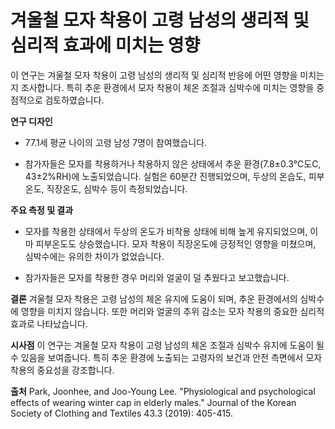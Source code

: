 ﻿

# 겨울철 모자 착용이 고령 남성의 생리적 및 심리적 효과에 미치는 영향

이 연구는 겨울철 모자 착용이 고령 남성의 생리적 및 심리적 반응에 어떤 영향을 미치는지 조사합니다. 특히 추운 환경에서 모자 착용이 체온 조절과 심박수에 미치는 영향을 중점적으로 검토하였습니다. 

**연구 디자인** 

 - 77.1세 평균 나이의 고령 남성 7명이 참여했습니다. 

 - 참가자들은 모자를 착용하거나 착용하지 않은 상태에서 추운 환경(7.8±0.3℃도C, 43±2%RH)에 노출되었습니다. 실험은 60분간 진행되었으며, 두상의 온습도, 피부온도, 직장온도, 심박수 등이 측정되었습니다. 

**주요 측정 및 결과** 
- 모자를 착용한 상태에서 두상의 온도가 비착용 상태에 비해 높게 유지되었으며, 이마 피부온도도 상승했습니다. 모자 착용이 직장온도에 긍정적인 영향을 미쳤으며, 심박수에는 유의한 차이가 없었습니다. 


- 참가자들은 모자를 착용한 경우 머리와 얼굴이 덜 추웠다고 보고했습니다. 

**결론**
겨울철 모자 착용은 고령 남성의 체온 유지에 도움이 되며, 추운 환경에서의 심박수에 영향을 미치지 않습니다. 또한 머리와 얼굴의 추위 감소는 모자 착용의 중요한 심리적 효과로 나타났습니다. 

**시사점** 
이 연구는 겨울철 모자 착용이 고령 남성의 체온 조절과 심박수 유지에 도움이 될 수 있음을 보여줍니다. 특히 추운 환경에 노출되는 고령자의 보건과 안전 측면에서 모자 착용의 중요성을 강조합니다.

**출처**
Park, Joonhee, and Joo-Young Lee. "Physiological and psychological effects of wearing winter cap in elderly males." Journal of the Korean Society of Clothing and Textiles 43.3 (2019): 405-415.
<!--stackedit_data:
eyJoaXN0b3J5IjpbNDU2NjM0OSwtMTA2MTc3NzQ1OF19
-->